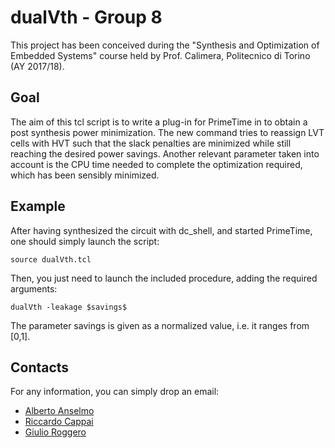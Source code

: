 # dualVth - Group 8
This project has been conceived during the "Synthesis and Optimization of Embedded Systems" course held by Prof. Calimera, Politecnico di Torino (AY 2017/18).

## Goal
The aim of this tcl script is to write a plug-in for PrimeTime in to obtain a post synthesis power minimization.
The new command tries to reassign LVT cells with HVT such that the slack penalties are minimized while still reaching the desired power savings. Another relevant parameter taken into account is the CPU time needed to complete the optimization required, which has been sensibly minimized.

## Example
After having synthesized the circuit with dc\_shell, and started PrimeTime, one should simply launch the script:
```
source dualVth.tcl
```
Then, you just need to launch the included procedure, adding the required arguments:
```
dualVth -leakage $savings$
```
The parameter savings is given as a normalized value, i.e. it ranges from [0,1].

## Contacts
For any information, you can simply drop an email:
* [Alberto Anselmo](mailto:s251291@studenti.polito.it)
* [Riccardo Cappai](mailto:s251646@studenti.polito.it)
* [Giulio Roggero](mailto:s251311@studenti.polito.it)	

